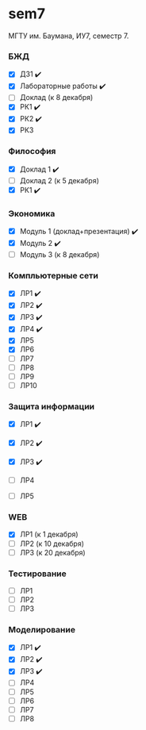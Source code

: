 # sem7
МГТУ им. Баумана, ИУ7, семестр 7.

### БЖД 
 - [x] ДЗ1 :heavy_check_mark:
 - [x] Лабораторные работы :heavy_check_mark:
 - [ ] Доклад (к 8 декабря)
 - [x] РК1 :heavy_check_mark:
 - [x] РК2 :heavy_check_mark:
 - [x] РК3

### Философия
 - [x] Доклад 1 :heavy_check_mark:
 - [ ] Доклад 2 (к 5 декабря)
 - [x] РК1 :heavy_check_mark:

### Экономика 
 - [x] Модуль 1 (доклад+презентация) :heavy_check_mark:
 - [x] Модуль 2 :heavy_check_mark:
 - [ ] Модуль 3 (к 8 декабря)

### Компльютерные сети
 - [x] ЛР1 :heavy_check_mark: 
 - [x] ЛР2 :heavy_check_mark: 
 - [x] ЛР3 :heavy_check_mark:
 - [x] ЛР4 :heavy_check_mark:
 - [x] ЛР5 
 - [x] ЛР6
 - [ ] ЛР7
 - [ ] ЛР8
 - [ ] ЛР9
 - [ ] ЛР10

### Защита информации
 - [x] ЛР1 :heavy_check_mark:
 - [x] ЛР2 :heavy_check_mark:
 - [x] ЛР3 :heavy_check_mark:
 - [ ] ЛР4
 - [ ] ЛР5


### WEB 
 - [x] ЛР1 (к 1 декабря)
 - [ ] ЛР2 (к 10 декабря)
 - [ ] ЛР3 (к 20 декабря)

### Тестирование 
 - [ ] ЛР1 
 - [ ] ЛР2
 - [ ] ЛР3 

### Моделирование
 - [x] ЛР1 :heavy_check_mark: 
 - [x] ЛР2 :heavy_check_mark: 
 - [x] ЛР3 :heavy_check_mark: 
 - [ ] ЛР4
 - [ ] ЛР5
 - [ ] ЛР6
 - [ ] ЛР7
 - [ ] ЛР8
